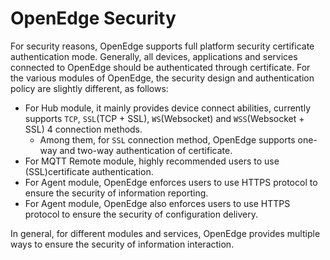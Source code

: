 # OpenEdge Security

For security reasons, OpenEdge supports full platform security certificate authentication mode. Generally, all devices, applications and services connected to OpenEdge should be authenticated through certificate. For the various modules of OpenEdge, the security design and authentication policy are slightly different, as follows:

- For Hub module, it mainly provides device connect abilities, currently supports `TCP`, `SSL`(TCP + SSL), `WS`(Websocket) and `WSS`(Websocket + SSL) 4 connection methods.
   - Among them, for `SSL` connection method, OpenEdge supports one-way and two-way authentication of certificate.
- For MQTT Remote module, highly recommended users to use (SSL)certificate authentication.
- For Agent module, OpenEdge enforces users to use HTTPS protocol to ensure the security of information reporting.
- For Agent module, OpenEdge also enforces users to use HTTPS protocol to ensure the security of configuration delivery.

In general, for different modules and services, OpenEdge provides multiple ways to ensure the security of information interaction.